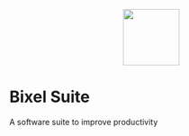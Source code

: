 <p align="center">
  <img height="100" src="https://github.com/StrykeDev/package-bixel-suite/blob/master/web-php-bixel/assats/brand/Logo_Bixel_G_x256.png">
</p>

# Bixel Suite

A software suite to improve productivity
